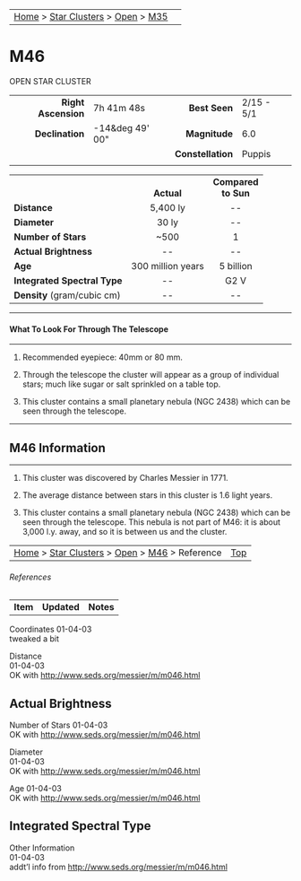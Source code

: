 |    |    |
|:---|---:|
|[Home](/notes/#object-notes) > [Star Clusters](/notes/#star-clusters) > [Open](!open_cluster_info) > [M35](m35)|  |

# M46
OPEN STAR CLUSTER
	
|   |   |   |   |
|--:|:--|--:|:--|
|**Right Ascension**|7h 41m 48s|**Best Seen**|2/15 - 5/1|
|**Declination**|-14&deg 49' 00"|**Magnitude**|6.0|
|   |   |**Constellation**|Puppis|
|   |   |   |   |

|   |   |   |
|---|:---:|:---:|
|   | <br/>**Actual**| **Compared<br/>to Sun** |
|**Distance** | 5,400 ly | -- |
|**Diameter** | 30 ly | -- |
|**Number of Stars**| ~500 | 1 |
|**Actual Brightness**| -- | -- |
|**Age** | 300 million years | 5 billion  |
|**Integrated Spectral Type** | -- | G2 V |
|**Density** (gram/cubic cm) | -- | -- |

---
#### What To Look For Through The Telescope
---

1.	Recommended eyepiece: 40mm or 80 mm.

1.	Through the telescope the cluster will appear as a group of individual stars; much like sugar or salt sprinkled on a table top.
   
1.	This cluster contains a small planetary nebula (NGC 2438) which can be seen through the telescope.

---
## M46 Information
---

1.	This cluster was discovered by Charles Messier in 1771.

1.	The average distance between stars in this cluster is 1.6 light years.
   
1.	This cluster contains a small planetary nebula (NGC 2438) which can be seen through the telescope.  This nebula is not part of M46: it is about 3,000 l.y. away, and so it is between us and the cluster.

|    |    |
|:---|---:|
|[Home](/notes/#object-notes) > [Star Clusters](/notes/#star-clusters) > [Open](!open_cluster_info) > [M46](#m46) > Reference | [Top](#m46) |

###### References

|   |   |   |
|---|---|---|
|**Item**|**Updated**|**Notes**| 
Coordinates	
01-04-03	
tweaked a bit

Distance	
01-04-03	
OK with http://www.seds.org/messier/m/m046.html

Actual Brightness	
--	


Number of Stars	
01-04-03	
OK with http://www.seds.org/messier/m/m046.html

Diameter	
01-04-03	
OK with http://www.seds.org/messier/m/m046.html

Age	
01-04-03	
OK with http://www.seds.org/messier/m/m046.html

Integrated Spectral Type	
--	


Other Information	
01-04-03	
addt’l info from http://www.seds.org/messier/m/m046.html

